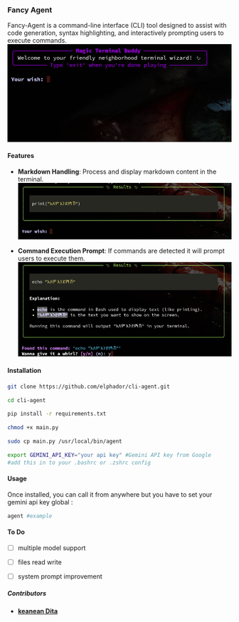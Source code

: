 
### Fancy Agent

Fancy-Agent is a command-line interface (CLI) tool designed to assist with code generation, syntax highlighting, and interactively prompting users to execute commands.
![markown](images/image3.png)

#### Features
- **Markdown Handling**: Process and display markdown content in the terminal.
![markdown](images/image2.png)

- **Command Execution Prompt**: If commands are detected it will prompt users to execute them.
![excution](images/image.png)

#### Installation

```bash
git clone https://github.com/elphador/cli-agent.git
```
```bash
cd cli-agent
```
```bash
pip install -r requirements.txt
```
```bash
chmod +x main.py
```
```bash
sudo cp main.py /usr/local/bin/agent
```

```bash
export GEMINI_API_KEY="your api key" #Gemini API key from Google 
#add this in to your .bashrc or .zshrc config 
```
#### Usage

Once installed, you can call it from anywhere but you have to set your gemini api key global :


``` bash
agent #example 
```

#### To Do
- [ ] multiple model support
- [ ] files read write 
- [ ] system prompt improvement


##### Contributors
- [**keanean Dita**](https://github.com/KeneanDita/KeneanDita)